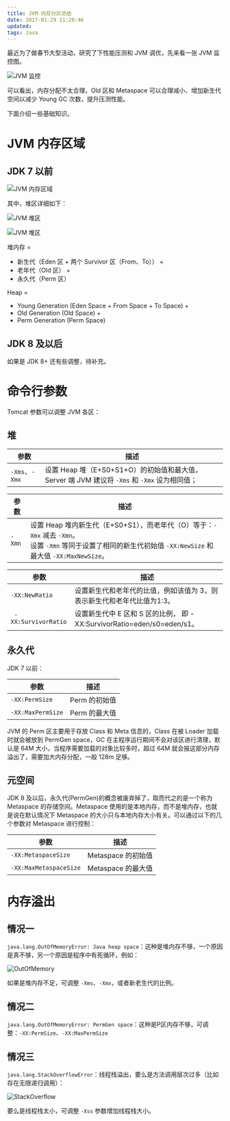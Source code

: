 ```yaml
---
title: JVM 内存分区总结
date: 2017-01-29 11:20:46
updated:
tags: Java
---
```


最近为了做春节大型活动，研究了下性能压测和 JVM 调优，先来看一张 JVM 监控图。

![JVM 监控](/img/java/jvm_monitor.png)

可以看出，内存分配不太合理，Old 区和 Metaspace 可以合理减小、增加新生代空间以减少 Young GC 次数，提升压测性能。

下面介绍一些基础知识。

# JVM 内存区域

## JDK 7 以前

![JVM 内存区域](/img/java/jvm.png)

其中，堆区详细如下：

![JVM 堆区](/img/java/hotspot_heap_structure.png)

![JVM 堆区](/img/java/jvm_space.jpg)

堆内存 = 

- 新生代（Eden 区 + 两个 Survivor 区（From、To）） + 
- 老年代（Old 区） + 
- 永久代（Perm 区）

Heap = 

- Young Generation (Eden Space + From Space + To Space) + 
- Old Generation (Old Space) + 
- Perm Generation (Perm Space)

## JDK 8 及以后

如果是 JDK 8+ 还有些调整，待补充。

# 命令行参数

Tomcat 参数可以调整 JVM 各区：

## 堆

| 参数           | 描述                                                         |
| -------------- | ------------------------------------------------------------ |
| `-Xms`、`-Xmx` | 设置 Heap 堆（E+S0+S1+O）的初始值和最大值，Server 端 JVM 建议将 `-Xms` 和 `-Xmx` 设为相同值； |

| 参数   | 描述                                                         |
| ------ | ------------------------------------------------------------ |
| `-Xmn` | 设置 Heap 堆内新生代（E+S0+S1），而老年代（O）等于：`-Xmx` 减去 `-Xmn`。<br/>设置 `-Xmn` 等同于设置了相同的新生代初始值 `-XX:NewSize` 和最大值 `-XX:MaxNewSize`。 |

| 参数                 | 描述                                                         |
| -------------------- | ------------------------------------------------------------ |
| `-XX:NewRatio`       | 设置新生代和老年代的比值，例如该值为 3，则表示新生代和老年代比值为1:3。 |
| ` -XX:SurvivorRatio` | 设置新生代中 E 区和 S 区的比例， 即 -XX:SurvivorRatio=eden/s0=eden/s1。 |

## 永久代

JDK 7 以前：

| 参数              | 描述          |
| ----------------- | ------------- |
| `-XX:PermSize`    | Perm 的初始值 |
| `-XX:MaxPermSize` | Perm 的最大值 |

JVM 的 Perm 区主要用于存放 Class 和 Meta 信息的，Class 在被 Loader 加载时就会被放到 PermGen space，GC 在主程序运行期间不会对该区进行清理，默认是 64M 大小，当程序需要加载的对象比较多时，超过 64M 就会报这部分内存溢出了，需要加大内存分配，一般 128m 足够。 

## 元空间

JDK 8 及以后，永久代(PermGen)的概念被废弃掉了，取而代之的是一个称为 Metaspace 的存储空间。Metaspace 使用的是本地内存，而不是堆内存，也就是说在默认情况下 Metaspace 的大小只与本地内存大小有关。可以通过以下的几个参数对 Metaspace 进行控制： 

| 参数                     | 描述               |
| ------------------------ | ------------------ |
| ` -XX:MetaspaceSize `    | Metaspace 的初始值 |
| ` -XX:MaxMetaspaceSize ` | Metaspace 的最大值 |

# 内存溢出

## 情况一

`java.lang.OutOfMemoryError: Java heap space`：这种是堆内存不够，一个原因是真不够，另一个原因是程序中有死循环，例如：

![OutOfMemory](/img/java/OOM.png)

如果是堆内存不足，可调整 `-Xms`、`-Xmx`，或者新老生代的比例。

## 情况二

`java.lang.OutOfMemoryError: PermGen space`：这种是P区内存不够，可调整：`-XX:PermSize`、`-XX:MaxPermSize`

## 情况三

`java.lang.StackOverflowError`：线程栈溢出，要么是方法调用层次过多（比如存在无限递归调用）：

![StackOverflow](/img/java/SOF.png)

要么是线程栈太小，可调整 `-Xss` 参数增加线程栈大小。